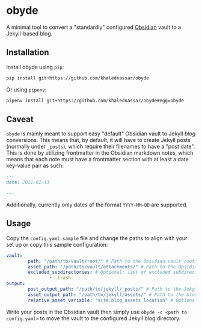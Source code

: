 # obyde

A minimal tool to convert a "standardly" configured [Obsidian](https://obsidian.md/) vault to a Jekyll-based blog.

## Installation
Install obyde using `pip`:

```sh
pip install git+https://github.com/khalednassar/obyde
```

Or using `pipenv`:

```sh
pipenv install git+https://github.com/khalednassar/obyde#egg=obyde
```

## Caveat
`obyde` is mainly meant to support easy "default" Obsidian vault to Jekyll _blog_ conversions. This means that, by default, it will have to create Jekyll posts (normally under `_posts`), which require their filenames to have a "post date".
This is done by utilizing frontmatter in the Obsidian markdown notes, which means that each note must have a frontmatter section with at least a date key-value pair as such:
```md
---
date: 2021-02-13

---
```
Additionally, currently only dates of the format `YYYY-MM-DD` are supported.

## Usage
Copy the `config.yaml.sample` file and change the paths to align with your set up or copy this sample configuration:

```yaml
vault:
        path: "/path/to/vault/root/" # Path to the Obsidian vault root. Markdown file discovery will start at this directory recursively.
        asset_path: "/path/to/vault/attachments/" # Path to the Obsidian vault attachments folder
        excluded_subdirectories: # Optional: list of excluded subdirectories of the Obsidian vault root
                - .trash
output:
        post_output_path: "/path/to/jekyll/_posts/" # Path to the Jekyll posts directory
        asset_output_path: "/path/to/jekyll/assets/" # Path to the blog assets directory, copied from the Obsidian attachments folder
        relative_asset_variable: "site.blog_assets_location" # Optional: a Jekyll variable pointing to the relative URL prefix for blog assets without a trailing slash.
```

Write your posts in the Obsidian vault then simply use `obyde -c <path to config.yaml>` to move the vault to the configured Jekyll blog directory.